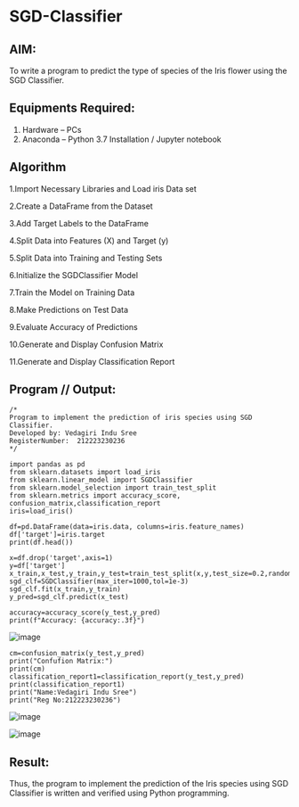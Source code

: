 # SGD-Classifier
## AIM:
To write a program to predict the type of species of the Iris flower using the SGD Classifier.

## Equipments Required:
1. Hardware – PCs
2. Anaconda – Python 3.7 Installation / Jupyter notebook

## Algorithm
1.Import Necessary Libraries and Load iris Data set

2.Create a DataFrame from the Dataset

3.Add Target Labels to the DataFrame

4.Split Data into Features (X) and Target (y)

5.Split Data into Training and Testing Sets

6.Initialize the SGDClassifier Model

7.Train the Model on Training Data

8.Make Predictions on Test Data

9.Evaluate Accuracy of Predictions

10.Generate and Display Confusion Matrix

11.Generate and Display Classification Report
## Program // Output:
```
/*
Program to implement the prediction of iris species using SGD Classifier.
Developed by: Vedagiri Indu Sree
RegisterNumber:  212223230236
*/
```
```
import pandas as pd
from sklearn.datasets import load_iris
from sklearn.linear_model import SGDClassifier
from sklearn.model_selection import train_test_split
from sklearn.metrics import accuracy_score, confusion_matrix,classification_report
iris=load_iris()

df=pd.DataFrame(data=iris.data, columns=iris.feature_names)
df['target']=iris.target
print(df.head())

x=df.drop('target',axis=1)
y=df['target']
x_train,x_test,y_train,y_test=train_test_split(x,y,test_size=0.2,random_state=42)
sgd_clf=SGDClassifier(max_iter=1000,tol=1e-3)
sgd_clf.fit(x_train,y_train)
y_pred=sgd_clf.predict(x_test)

accuracy=accuracy_score(y_test,y_pred)
print(f"Accuracy: {accuracy:.3f}")
```
![image](https://github.com/user-attachments/assets/0d0f358b-9229-4593-8269-1ef0f4e85d87)

```
cm=confusion_matrix(y_test,y_pred)
print("Confufion Matrix:")
print(cm)
classification_report1=classification_report(y_test,y_pred)
print(classification_report1)
print("Name:Vedagiri Indu Sree")
print("Reg No:212223230236")
```
![image](https://github.com/user-attachments/assets/717f9f73-642d-4788-a0c1-ad1001d3d8c2)

![image](https://github.com/user-attachments/assets/cfad1ed6-bac4-44d0-990b-916dbfe100cf)

## Result:
Thus, the program to implement the prediction of the Iris species using SGD Classifier is written and verified using Python programming.
